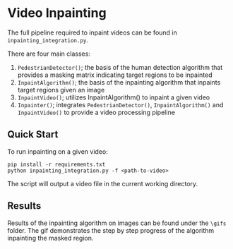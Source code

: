 # Video Inpainting

The full pipeline required to inpaint videos can be found in `inpainting_integration.py`.

There are four main classes:

1. `PedestrianDetector()`; the basis of the human detection algorithm that provides a masking matrix indicating target regions to be inpainted
2. `InpaintAlgorithm()`; the basis of the inpainting algorithm that inpaints target regions given an image
3. `InpaintVideo()`; utilizes InpaintAlgorithm() to inpaint a given video
4. `Inpainter()`; integrates `PedestrianDetector()`, `InpaintAlgorithm()` and `InpaintVideo()` to provide a video processing pipeline

## Quick Start

To run inpainting on a given video:

```
pip install -r requirements.txt
python inpainting_integration.py -f <path-to-video>
```

The script will output a video file in the current working directory.

## Results

Results of the inpainting algorithm on images can be found under the `\gifs` folder. The gif demonstrates the step by step progress of the algorithm inpainting the masked region.
